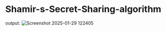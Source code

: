 # Shamir-s-Secret-Sharing-algorithm
output:
![Screenshot 2025-01-29 122405](https://github.com/user-attachments/assets/1a328fdd-7ec7-4038-a609-65f5226bc697)
